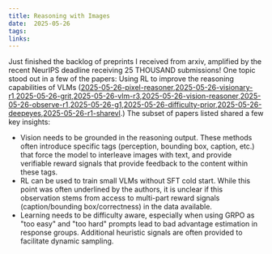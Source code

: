 ```yaml
---
title: Reasoning with Images         
date:  2025-05-26                
tags:    
links:                         
---
```

Just finished the backlog of preprints I received from arxiv, amplified by the recent NeurIPS deadline receiving 25 THOUSAND submissions! One topic stood out in a few of the papers: Using RL to improve the reasoning capabilities of VLMs ([2025-05-26-pixel-reasoner](../papers/2025-05-26-pixel-reasoner.md),[2025-05-26-visionary-r1](../papers/2025-05-26-visionary-r1.md),[2025-05-26-grit](../papers/2025-05-26-grit.md),[2025-05-26-vlm-r3](../papers/2025-05-26-vlm-r3.md),[2025-05-26-vision-reasoner](../papers/2025-05-26-vision-reasoner.md),[2025-05-26-observe-r1](../papers/2025-05-26-observe-r1.md),[2025-05-26-g1](../papers/2025-05-26-g1.md),[2025-05-26-difficulty-prior](../papers/2025-05-26-difficulty-prior.md),[2025-05-26-deepeyes](../papers/2025-05-26-deepeyes.md),[2025-05-26-r1-sharevl](../papers/2025-05-26-r1-sharevl.md).) The subset of papers listed shared a few key insights: 
- Vision needs to be grounded in the reasoning output. These methods often introduce specific tags (perception, bounding box, caption, etc.) that force the model to interleave images with text, and provide verifiable reward signals that provide feedback to the content within these tags.  
- RL can be used to train small VLMs without SFT cold start. While this point was often underlined by the authors, it is unclear if this observation stems from access to multi-part reward signals (caption/bounding box/correctness) in the data available. 
- Learning needs to be difficulty aware, especially when using GRPO as "too easy" and "too hard" prompts lead to bad advantage estimation in response groups. Additional heuristic signals are often provided to facilitate dynamic sampling.  